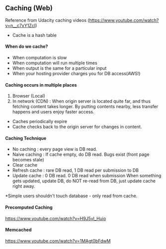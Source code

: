 ## Caching (Web)

Reference from Udacity caching videos (https://www.youtube.com/watch?v=n__c7xY1ZcI)

* Cache is a hash table

#### When do we cache?
- When computation is slow
- When computation will run multiple times
- When output is the same for a particular input
- When your hosting provider charges you for DB access(AWS!)

#### Caching occurs in multiple places
1. Browser (Local)
2. In network (CDN) : When origin server is located quite far, and thus fetching content takes longer.
By putting contents nearby, less transfer happens and users enjoy faster access.

- Caches periodically expire
- Cache checks back to the origin server for changes in content.

#### Caching Technique
- No caching : every page view is DB read.
- Naive caching : If cache empty, do DB read. Bugs exist (front page becomes stale)
- Clear cache
- Refresh cache : rare DB read, 1 DB read per submission to DB
- Update cache : 0 DB read. 0 DB read when submission
When something gets updated, update DB, do NOT re-read from DB, just update cache right away.

\*Simple users shouldn't touch database - only read from cache.

#### Precomputed Caching
https://www.youtube.com/watch?v=H9J5vl_Huio

#### Memcached
https://www.youtube.com/watch?v=1MAgt0bFdwM
